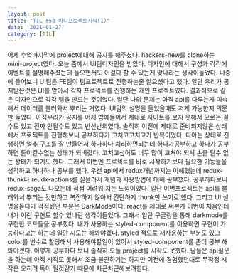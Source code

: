 ```yaml
---
layout: post
title: "TIL #58 미니프로젝트시작(1)"
data: '2021-01-27'
category: [TIL]
---
```


어제 수업마지막에 project에대해 공지를 해주셨다. hackers-new를 clone하는 mini-project였다. 오늘 줌에서 UI팀디자인을 받았다. 디자인에 대해서 구성과 각각에 이벤트를 설명해주셨는데 들으면서도 이걸다 할 수 있는게 맞나라는 생각이들었다. 나중에 들어보니 UI팀은 FE팀이 팀프로젝트로 진행하는줄 알으셨다고 했다. 일단 우리가 공지받은것은 UI를 받아서 각자 프로젝트를 진행하는 개인 프로젝트였다. 결과적으로 같은 디자인으로 각각 앱을 만드는 것이었다. 일단 나의 문제는 아직 api를 다루는게 미숙해서 데이터를 불러와서 뿌리는 거였다. UI팀의 설명을 들었을때도 저게 가능한지 의문만 들었다. 아직우리가 공지를 어제 밤에들어서 제대로 사이트를 보지 못해서 모르는 걸수도 있고 진짜 안될수도 있고 반신반의였다. 솔직히 이전에 제대로 준비되지않은 상태에서 프로젝트를 진행해보니 공부하다가 고치고고치고가 반복이었다. 다아는 상태로 진행하면 얼추 구조를 잘 만들어서 하나하나 처리하면되는데 하다가공부하고 하다가 공부하면 돌이킬수없는 상태가 되버렸다. 고치고싶어도 너무 많이 고쳐야 되서 손을 될수 없는 상태가 되기도 했다. 그래서 이번엔 프로젝트를 바로 시작하기보다 필요한 기능들을 생각하고 하나하나 공부를 했다. 우선 api에서 redux개념까지는 이해했는데 redux-thunk나 reudx-actions를 잘몰라서 개념과 사용방법에 대해 공부했다. 공부하다보니 redux-saga도 나오는데 점점 어려워 지는 느낌이었다. 일단 이번프로젝트는 api를 불러와서 뿌리는 것만하고 복잡하지 않아서 간단하게 thunk만 쓰기로 했다. 그리고 UI 설명을듣다가 걱정됬던 부분은 DarkMode이다. react를 제대로 써본게 이번이 처음인데 내가 이런 구현도 할수 있나란 생각이들었다. 그래서 일단 구글링을 통해 darkmode를 구현한 코드들을 공부했다. 내가 사용하는 styled-component를 이용하면 구현이 가능하다고는 하는데 일단 시도는 해봐야겠다. styled 적으로 재사용하는 부분도 있고 color를 변수로 할당해서 사용해야할일이 있어서 styled-component를 좀더 공부 해봐야겠다. 이렇게 공부하다 보니 솔직히 오늘 project를 시작도 못했다. 남들은 api질문을 하는데 아직 시작도 못해서 조금 불안하기는 하지만 이전에 경험했던대로 무작정 시작은 오히려 독이 될것같기 때문에 차근차근해보려한다.